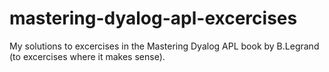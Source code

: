 # mastering-dyalog-apl-excercises
My solutions to excercises in the Mastering Dyalog APL book by B.Legrand
(to excercises where it makes sense).
